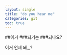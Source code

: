```yaml
---
layout: single
title: "do you hear me"
categories: git
toc: true
---
```


##이거
###되기는
###되나요?

이거 언제 돼,,,?
